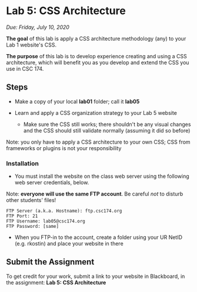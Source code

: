 # Lab 5: CSS Architecture

*Due: Friday, July 10, 2020* 

**The goal** of this lab is apply a CSS architecture methodology (any) to your Lab 1 website's CSS.

**The purpose** of this lab is to develop experience creating and using a CSS architecture, which will benefit you as you develop and extend the CSS you use in CSC 174.

## Steps

- Make a copy of your local **lab01** folder; call it **lab05**

- Learn and apply a CSS organization strategy to your Lab 5 website
  - Make sure the CSS still works; there shouldn't be any visual changes and the CSS should still validate normally (assuming it did so before)

Note: you only have to apply a CSS architecture to your own CSS; CSS from frameworks or plugins is not your responsibility

### Installation

- You must install the website on the class web server using the following web server credentials, below.

Note: **everyone will use the same FTP account**. Be careful *not* to disturb other students' files!

```
FTP Server (a.k.a. Hostname): ftp.csc174.org
FTP Port: 21
FTP Username: lab05@csc174.org
FTP Password: [same]
```

- When you FTP-in to the account, create a folder using your UR NetID (e.g. rkostin) and place your website in there

## Submit the Assignment

To get credit for your work, submit a link to your website in Blackboard, in the assignment: **Lab 5: CSS Architecture**

